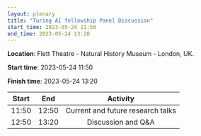 ```yaml
---
layout: plenary
title: "Turing AI fellowship Panel Discussion"
start_time: 2023-05-24 11:50
end_time: 2023-05-24 13:20
---
```



**Location**: Flett Theatre - Natural History Museum - London, UK.

**Start time**: 2023-05-24 11:50

**Finish time**: 2023-05-24 13:20

| Start     | End      | Activity                           |
|   :----:  |   :----: |   :----:                           |
| 11:50     | 12:50    | Current and future research talks  |
| 12:50     | 13:20    | Discussion and Q&A                 |
